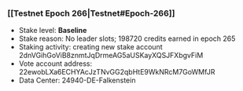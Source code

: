 ### [[Testnet Epoch 266|Testnet#Epoch-266]]
* Stake level: **Baseline**
* Stake reason: No leader slots; 198720 credits earned in epoch 265
* Staking activity: creating new stake account 2dnVGihGoViB8znmtJqDrmeAG5aUSKayXQSJFXbgvFiM
* Vote account address: 22ewobLXa6ECHYAcJzTNvGG2qbHtE9WkNRcM7GoWMfJR
* Data Center: 24940-DE-Falkenstein